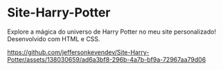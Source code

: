 # Site-Harry-Potter
<p>Explore a mágica do universo de Harry Potter no meu site personalizado! Desenvolvido com HTML e CSS.</p>

https://github.com/jeffersonkevendev/Site-Harry-Potter/assets/138030659/ad6a3bf8-296b-4a7b-bf9a-72967aa79d06


